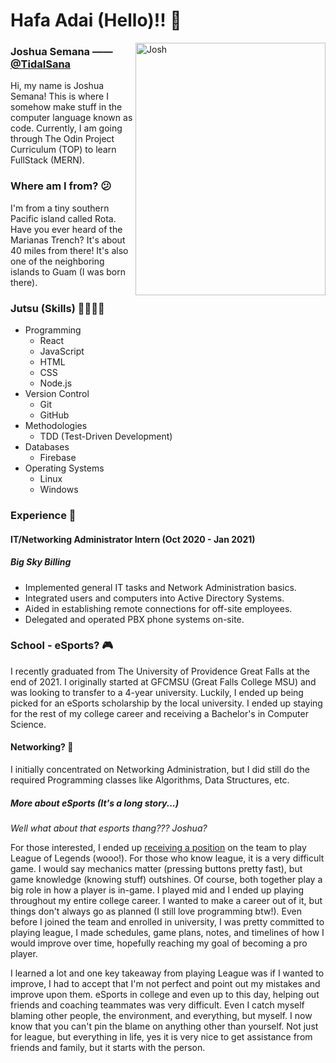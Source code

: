 Hafa Adai **(Hello)**!! 🌺
============

<img src="https://media.discordapp.net/attachments/388125739192418305/956296393880903740/image0.jpg?width=446&height=595" align="right" alt="Josh" width="304" height="404" border-radius="15px 15px 15px 15px">


### Joshua Semana —— [@TidalSana](https://twitter.com/JestingJosh)
Hi, my name is Joshua Semana! This is where I somehow make stuff in the computer language known as code. Currently, I am going through The Odin Project Curriculum (TOP) to learn FullStack (MERN). 

### Where am I from? :confused:

I'm from a tiny southern Pacific island called Rota. Have you ever heard of the Marianas Trench? It's about 40 miles from there! It's also one of the neighboring islands to Guam (I was born there). 

### Jutsu (Skills) :punch::pray::open_hands::fist:
* Programming
	* React
	* JavaScript
	* HTML
	* CSS
	* Node.js
* Version Control
	* Git
	* GitHub
* Methodologies 
	* TDD (Test-Driven Development)
* Databases
	* Firebase
* Operating Systems 
	* Linux
	* Windows

### Experience :construction_worker:
#### IT/Networking Administrator Intern (Oct 2020 - Jan 2021)
##### Big Sky Billing
* Implemented general IT tasks and Network Administration basics.
* Integrated users and computers into Active Directory Systems.
* Aided in establishing remote connections for off-site employees.
* Delegated and operated PBX phone systems on-site.

### School - eSports? :video_game:
I recently graduated from The University of Providence Great Falls at the end of 2021. I originally started at GFCMSU (Great Falls College MSU) and was looking to transfer to a 4-year university. Luckily, I ended up being picked for an eSports scholarship by the local university. I ended up staying for the rest of my college career and receiving a Bachelor's in Computer Science. 

#### Networking? :floppy_disk:

I initially concentrated on Networking Administration, but I did still do the required Programming classes like Algorithms, Data Structures, etc. 

##### More about eSports (It's a long story...)

_Well what about that esports thang??? Joshua?_

For those interested, I ended up [receiving a position](https://upargos.com/news/2019/1/21/argo-esports-inks-semana-to-league-spring-roster.aspx) on the team to play League of Legends (wooo!). For those who know league, it is a very difficult game. I would say mechanics matter (pressing buttons pretty fast), but game knowledge (knowing stuff) outshines. Of course, both together play a big role in how a player is in-game. I played mid and I ended up playing throughout my entire college career. I wanted to make a career out of it, but things don't always go as planned (I still love programming btw!). Even before I joined the team and enrolled in university, I was pretty committed to playing league, I made schedules, game plans, notes, and timelines of how I would improve over time, hopefully reaching my goal of becoming a pro player. 

I learned a lot and one key takeaway from playing League was if I wanted to improve, I had to accept that I'm not perfect and point out my mistakes and improve upon them. eSports in college and even up to this day, helping out friends and coaching teammates was very difficult. Even I catch myself blaming other people, the environment, and everything, but myself. I now know that you can't pin the blame on anything other than yourself. Not just for league, but everything in life, yes it is very nice to get assistance from friends and family, but it starts with the person. 
